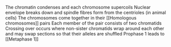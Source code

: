 The chromatin condenses and each chromosome supercoils
Nuclear envelope breaks down and spindle fibres form from the centrioles (in animal cells)
The chromosomes come together in their [[Homologous chromosomes]] pairs
Each member of the pair consists of two chromatids
Crossing over occurs where non-sister chromatids wrap around each other and may swap sections so that their alleles are shuffled
Prophase 1 leads to [[Metaphase 1]]

